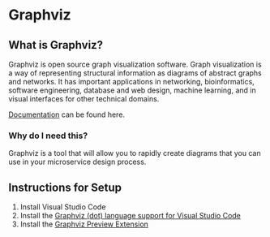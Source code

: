 # Graphviz
## What is Graphviz?
Graphviz is open source graph visualization software. Graph visualization is a way of representing structural information as diagrams of abstract graphs and networks. It has important applications in networking, bioinformatics,  software engineering, database and web design, machine learning, and in visual interfaces for other technical domains. 

[Documentation](http://graphviz.org/) can be found here.

### Why do I need this?
Graphviz is a tool that will allow you to rapidly create diagrams that you can use in your microservice design process. 


## Instructions for Setup
1. Install Visual Studio Code
2. Install the [Graphviz (dot) language support for Visual Studio Code](https://marketplace.visualstudio.com/items?itemName=Stephanvs.dot)
3. Install the [Graphviz Preview Extension](https://marketplace.visualstudio.com/items?itemName=EFanZh.graphviz-preview)


